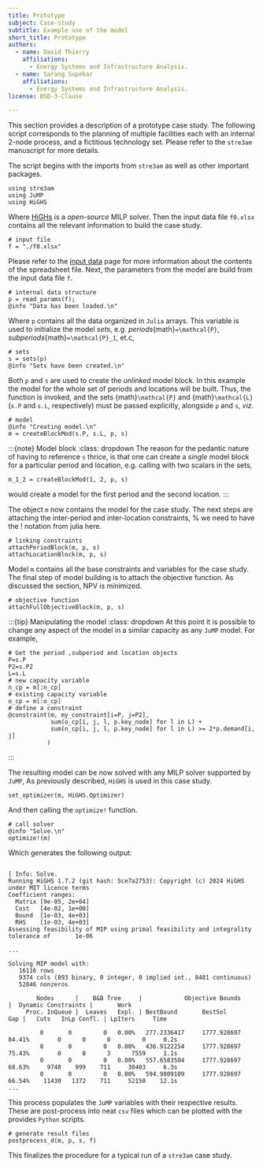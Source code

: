 ```yaml
---
title: Prototype 
subject: Case-study
subtitle: Example use of the model
short_title: Prototype
authors:
  - name: David Thierry 
    affiliations:
      - Energy Systems and Infrastructure Analysis.
  - name: Sarang Supekar
    affiliations:
      - Energy Systems and Infrastructure Analysis.
license: BSD-3-Clause 

---
```


This section provides a description of a prototype case study. The following
script corresponds to the planning of multiple facilities each with an internal
2-node process, and a fictitious technology set. Please refer to the
`stre3am` manuscript for more details.

The script begins with the imports from `stre3am` as well as other important
packages.
```{code} julia
using stre3am
using JuMP
using HiGHS
```
Where [HiGHs](https://highs.dev) is a *open-source* MILP solver. 
Then the input data file `f0.xlsx` contains all the relevant information to
build the case study.
```{code} julia
# input file
f = "./f0.xlsx"
```
Please refer to the [input data](input_data.md) page for more information about
the contents of the spreadsheet file. 
Next, the parameters from the model are build from the input data file
`f`.
```{code} julia
# internal data structure
p = read_params(f);
@info "Data has been loaded.\n"
```
Where `p` contains all the data organized in `Julia` arrays. This variable is
used to initialize the model *sets*, e.g. *periods*{math}`=\mathcal{P}`,
*subperiods*{math}`=\mathcal{P}_1`, et.c, 
```{code} julia
# sets
s = sets(p)
@info "Sets have been created.\n"
```
Both `p` and `s` are used to create the *unlinked* model block. In this example
the model for the whole set of periods and locations will be built. Thus, the
function [](#createBlockMod) is invoked, and the sets {math}`\mathcal{P}` and
{math}`\mathcal{L}` (`s.P` and `s.L`, respectively) must be passed explicitly,
alongside `p` and `s`, *viz.*

```{code} julia
# model
@info "Creating model.\n"
m = createBlockMod(s.P, s.L, p, s)
```

:::{note} Model block 
:class: dropdown
The reason for the pedantic nature of having to reference `s` thrice, is that
one can create a *single* model block for a particular period and location, e.g.
calling [](#createBlockMod) with two scalars in the sets, 
```{code} julia
m_1_2 = createBlockMod(1, 2, p, s)
```
would create a model for the first period and the second location.
:::

The object `m` now contains the model for the case study. The next steps are
attaching the inter-period and inter-location constraints, 
% we need to have the ! notation from julia here.
```{code} julia
# linking constraints
attachPeriodBlock(m, p, s)
attachLocationBlock(m, p, s)
```
Model `m` contains all the base constraints and variables for the case study.
The final step of model building is to attach the objective function. As
discussed the [](#s:objective_function) section, NPV is minimized. 

```{code} julia
# objective function
attachFullObjectiveBlock(m, p, s)
```
:::{tip} Manipulating the model
:class: dropdown
At this point it is possible to change any aspect of the model in a similar
capacity as any `JuMP` model. For example,
```{code} julia
# Get the period ,subperiod and location objects
P=s.P
P2=s.P2
L=s.L
# new capacity variable
n_cp = m[:n_cp]
# existing capacity variable
o_cp = m[:o_cp]
# define a constraint
@constraint(m, my_constraint[i=P, j=P2],
            sum(o_cp[i, j, l, p.key_node] for l in L) + 
            sum(n_cp[i, j, l, p.key_node] for l in L) >= 2*p.demand[i, j]
           )
```
:::

The resulting model can be now solved with any MILP solver supported by `JuMP`,
As previously described, `HiGHS` is used in this case study. 

```{code} julia
set_optimizer(m, HiGHS.Optimizer)
```
And then calling the `optimize!` function.
``` {code} julia
# call solver
@info "Solve.\n"
optimize!(m)
```
Which generates the following output:
```{code}

[ Info: Solve.
Running HiGHS 1.7.2 (git hash: 5ce7a2753): Copyright (c) 2024 HiGHS under MIT licence terms
Coefficient ranges:
  Matrix [9e-05, 2e+04]
  Cost   [4e-02, 1e+00]
  Bound  [1e-03, 4e+03]
  RHS    [1e-03, 4e+03]
Assessing feasibility of MIP using primal feasibility and integrality tolerance of       1e-06

...

Solving MIP model with:
   16116 rows
   9374 cols (893 binary, 0 integer, 0 implied int., 8481 continuous)
   52846 nonzeros

        Nodes      |    B&B Tree     |            Objective Bounds              |  Dynamic Constraints |       Work      
     Proc. InQueue |  Leaves   Expl. | BestBound       BestSol              Gap |   Cuts   InLp Confl. | LpIters     Time

         0       0         0   0.00%   277.2336417     1777.928697       84.41%        0      0      0         0     0.2s
         0       0         0   0.00%   436.9122254     1777.928697       75.43%        0      0      3      7559     1.1s
         0       0         0   0.00%   557.6583504     1777.928697       68.63%     9748    999    711     30403     6.3s
         0       0         0   0.00%   594.9809109     1777.928697       66.54%    11430   1372    711     52150    12.1s
...
```

This process populates the `JuMP` variables with their respective results.
These are post-process into neat `csv` files which can be plotted with the
provides `Python` scripts.
```{code} julia
# generate result files
postprocess_d(m, p, s, f)
```

This finalizes the procedure for a typical run of a `stre3am` case study.


